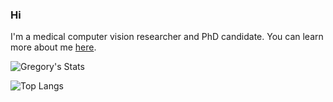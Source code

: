 ### Hi
I'm a medical computer vision researcher and PhD candidate.
You can learn more about me [here](https://www.gspangenberg.com/ "Gregory's website").


![Gregory's Stats](https://github-readme-stats.vercel.app/api?username=gregspangenberg&show_icons=true&hide_border=true&count_private=true&theme=nord)

![Top Langs](https://github-readme-stats.vercel.app/api/top-langs/?username=gregspangenberg&layout=compact&hide_border=true&theme=nord)
